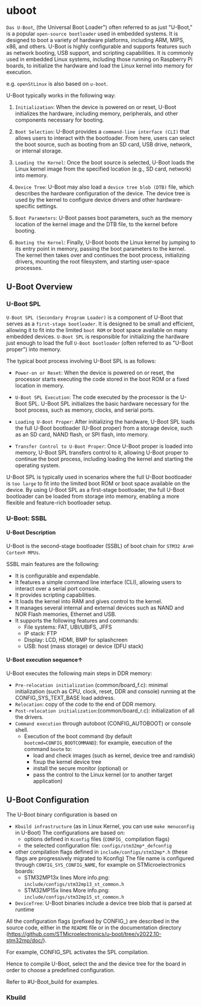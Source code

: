 # uboot

`Das U-Boot`, (the Universal Boot Loader") often referred to as just "U-Boot," is a popular `open-source bootloader` used in embedded systems. It is designed to boot a variety of hardware platforms, including ARM, MIPS, x86, and others. U-Boot is highly configurable and supports features such as network booting, USB support, and scripting capabilities. It is commonly used in embedded Linux systems, including those running on Raspberry Pi boards, to initialize the hardware and load the Linux kernel into memory for execution.

e.g. `openStLinux` is also based on `u-boot`.

U-Boot typically works in the following way:

1. `Initialization`: When the device is powered on or reset, U-Boot initializes the hardware, including memory, peripherals, and other components necessary for booting.

2. `Boot Selection`: U-Boot provides a `command-line interface (CLI)` that allows users to interact with the bootloader. From here, users can select the boot source, such as booting from an SD card, USB drive, network, or internal storage.

3. `Loading the Kernel`: Once the boot source is selected, U-Boot loads the Linux kernel image from the specified location (e.g., SD card, network) into memory.

4. `Device Tree`: U-Boot may also load a `device tree blob (DTB)` file, which describes the hardware configuration of the device. The device tree is used by the kernel to configure device drivers and other hardware-specific settings.

5. `Boot Parameters`: U-Boot passes boot parameters, such as the memory location of the kernel image and the DTB file, to the kernel before booting.

6. `Booting the Kernel`: Finally, U-Boot boots the Linux kernel by jumping to its entry point in memory, passing the boot parameters to the kernel. The kernel then takes over and continues the boot process, initializing drivers, mounting the root filesystem, and starting user-space processes.

## U-Boot Overview

### U-Boot SPL
`U-Boot SPL (Secondary Program Loader)` is a component of U-Boot that serves as a `first-stage bootloader`. It is designed to be small and efficient, allowing it to fit into the limited `boot ROM` or boot space available on many embedded devices. `U-Boot SPL` is responsible for initializing the hardware just enough to load the full `U-Boot bootloader` (often referred to as "U-Boot proper") into memory.

The typical boot process involving U-Boot SPL is as follows:

* `Power-on or Reset`: When the device is powered on or reset, the processor starts executing the code stored in the boot ROM or a fixed location in memory.

* `U-Boot SPL Execution`: The code executed by the processor is the U-Boot SPL. U-Boot SPL initializes the basic hardware necessary for the boot process, such as memory, clocks, and serial ports.

* `Loading U-Boot Proper`: After initializing the hardware, U-Boot SPL loads the full U-Boot bootloader (U-Boot proper) from a storage device, such as an SD card, NAND flash, or SPI flash, into memory.

* `Transfer Control to U-Boot Proper`: Once U-Boot proper is loaded into memory, U-Boot SPL transfers control to it, allowing U-Boot proper to continue the boot process, including loading the kernel and starting the operating system.

U-Boot SPL is typically used in scenarios where the full U-Boot bootloader is `too large` to fit into the limited boot ROM or boot space available on the device. By using U-Boot SPL as a first-stage bootloader, the full U-Boot bootloader can be loaded from storage into memory, enabling a more flexible and feature-rich bootloader setup.

### U-Boot: SSBL

#### U-Boot Description
U-Boot is the second-stage bootloader (SSBL) of boot chain for `STM32 Arm® Cortex® MPUs`.

SSBL main features are the following:

* It is configurable and expendable.
* It features a simple command line interface (CLI), allowing users to interact over a serial port console.
* It provides scripting capabilities.
* It loads the kernel into RAM and gives control to the kernel.
* It manages several internal and external devices such as NAND and NOR Flash memories, Ethernet and USB.
* It supports the following features and commands:
    * File systems: FAT, UBI/UBIFS, JFFS
    * IP stack: FTP
    * Display: LCD, HDMI, BMP for splashcreen
    * USB: host (mass storage) or device (DFU stack)

#### U-Boot execution sequence↑
U-Boot executes the following main steps in DDR memory:

* `Pre-relocation initialization` (common/board_f.c): minimal initialization (such as CPU, clock, reset, DDR and console) running at the CONFIG_SYS_TEXT_BASE load address.
* `Relocation`: copy of the code to the end of DDR memory.
* `Post-relocation initialization`:(common/board_r.c): initialization of all the drivers.
* `Command execution` through autoboot (CONFIG_AUTOBOOT) or console shell.
    * Execution of the boot command (by default `bootcmd=CONFIG_BOOTCOMMAND`):
for example, execution of the command `bootm` to:
        * load and check images (such as kernel, device tree and ramdisk)
        * fixup the kernel device tree
        * install the secure monitor (optional) or
        * pass the control to the Linux kernel (or to another target application)

## U-Boot Configuration
The U-Boot binary configuration is based on

* `Kbuild infrastructure` (as in Linux Kernel, you can use `make menuconfig` in U-Boot)
The configurations are based on:
    * options defined in `Kconfig` files (`CONFIG_` compilation flags)
    * the selected configuration file: `configs/stm32mp*_defconfig`
* other compilation flags defined in `include/configs/stm32mp*.h` (these flags are progressively migrated to Kconfig)
The file name is configured through `CONFIG_SYS_CONFIG_NAME`, for example on STMicroelectronics boards:
    * STM32MP13x lines More info.png: `include/configs/stm32mp13_st_common.h`
    * STM32MP15x lines More info.png: `include/configs/stm32mp15_st_common.h`
* `DeviceTree`: U-Boot binaries include a device tree blob that is parsed at runtime

All the configuration flags (prefixed by CONFIG_) are described in the source code, either in the `README` file or in the documentation directory (https://github.com/STMicroelectronics/u-boot/tree/v2022.10-stm32mp/doc/).

For example, CONFIG_SPL activates the SPL compilation.

Hence to compile U-Boot, select the <target> and the device tree for the board in order to choose a predefined configuration.

Refer to #U-Boot_build for examples.

### Kbuild
